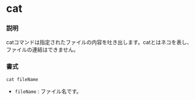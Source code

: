 # cat
### 説明
catコマンドは指定されたファイルの内容を吐き出します。catとはネコを表し、ファイルの連結はできません。

### 書式
```kish
cat fileName
```
- `fileName` : ファイル名です。